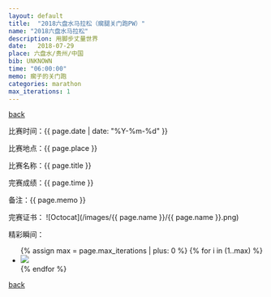 ```yaml
---
layout: default
title:  "2018六盘水马拉松（瘸腿关门跑PW）"
name: "2018六盘水马拉松"
description: 用脚步丈量世界
date:   2018-07-29
place: 六盘水/贵州/中国
bib: UNKNOWN
time: "06:00:00"
memo: 瘸子的关门跑
categories: marathon
max_iterations: 1
---
```

[back](/marathon)

比赛时间：{{ page.date | date: "%Y-%m-%d" }}

比赛地点：{{ page.place }}

比赛名称：{{ page.title }}

完赛成绩：{{ page.time }}

备注：{{ page.memo }}

完赛证书：
![Octocat](/images/{{ page.name }}/{{ page.name }}.png)

精彩瞬间：
<ul>
{% assign max = page.max_iterations | plus: 0 %}
{% for i in (1..max) %}
    <li><img src="/images/{{ page.name }}/{{ page.name }}-{{ i }}.jpeg"></li>
{% endfor %}
</ul>

[back](/marathon)
